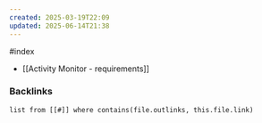 ```yaml
---
created: 2025-03-19T22:09
updated: 2025-06-14T21:38
---
```

#index

- [[Activity Monitor - requirements]]


### Backlinks
```dataview 
list from [[#]] where contains(file.outlinks, this.file.link)
```

